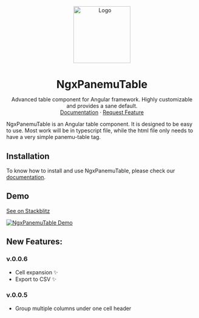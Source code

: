 <div align="center">
  <a href="https://github.com/ng-doc/ng-doc">
    <img src="https://ngx-panemu-table.panemu.com/assets/ngx-panemu-table_logo.png" alt="Logo" height="150px">
  </a>
<h1 align="center" style="margin-bottom: 0; border-bottom: 0">NgxPanemuTable</h1>
  <p align="center">
    Advanced table component for Angular framework. Highly customizable and provides a sane default.
    <br />
    <a href="https://ngx-panemu-table.panemu.com/">Documentation</a>
    ·
    <a href="https://github.com/panemu/ngx-panemu-table/issues">Request Feature</a>

  </p>
</div>


NgxPanemuTable is an Angular table component. It is designed to be easy to use. Most work will be in typescript file, while the html file only needs to have a very simple panemu-table tag.

## Installation

To know how to install and use NgxPanemuTable, please check our [documentation](https://ngx-panemu-table.panemu.com/).

## Demo

[See on Stackblitz](https://stackblitz.com/edit/stackblitz-starters-krause?file=src%2Fmain.ts)

[![NgxPanemuTable Demo](https://img.youtube.com/vi/Qs4VbpteiRk/0.jpg)](https://www.youtube.com/watch?v=Qs4VbpteiRk)

## New Features:

### v.0.0.6

* Cell expansion ✨
* Export to CSV ✨

### v.0.0.5

* Group multiple columns under one cell header
